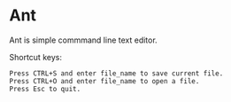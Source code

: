 # Ant
  Ant is simple commmand line text editor.
  
  Shortcut keys:
    
    
    Press CTRL+S and enter file_name to save current file.
    Press CTRL+O and enter file_name to open a file.
    Press Esc to quit.
